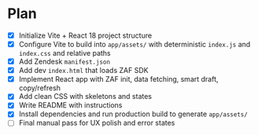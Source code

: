 # Plan

- [x] Initialize Vite + React 18 project structure
- [x] Configure Vite to build into `app/assets/` with deterministic `index.js` and `index.css` and relative paths
- [x] Add Zendesk `manifest.json`
- [x] Add dev `index.html` that loads ZAF SDK
- [x] Implement React app with ZAF init, data fetching, smart draft, copy/refresh
- [x] Add clean CSS with skeletons and states
- [x] Write README with instructions
- [x] Install dependencies and run production build to generate `app/assets/`
- [ ] Final manual pass for UX polish and error states
